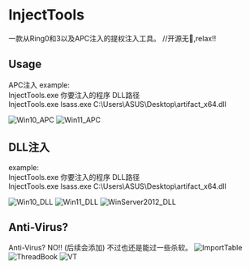 # InjectTools

一款从Ring0和3以及APC注入的提权注入工具。 //开源无🐎,relax!!

## Usage

APC注入 
example:  
InjectTools.exe 你要注入的程序 DLL路径  
InjectTools.exe lsass.exe C:\Users\ASUS\Desktop\artifact_x64.dll

![Win10_APC](https://github.com/whoami-juruo/InjectTools/raw/main/Win10_APC.png)
![Win11_APC](https://github.com/whoami-juruo/InjectTools/raw/main/Win11_APC.png)

## DLL注入 

example:  
InjectTools.exe 你要注入的程序 DLL路径  
InjectTools.exe lsass.exe C:\Users\ASUS\Desktop\artifact_x64.dll

![Win10_DLL](https://github.com/whoami-juruo/InjectTools/raw/main/Win10_DLL.png)
![Win11_DLL](https://github.com/whoami-juruo/InjectTools/raw/main/Win11_DLL.png)
![WinServer2012_DLL](https://github.com/whoami-juruo/InjectTools/raw/main/WinServer2012.png)

## Anti-Virus?

Anti-Virus? NO!! (后续会添加)  不过也还是能过一些杀软。
![ImportTable](https://github.com/whoami-juruo/InjectTools/raw/main/ImportTable.png)
![ThreadBook](https://github.com/whoami-juruo/InjectTools/raw/main/ThreadBook.png)
![VT](https://github.com/whoami-juruo/InjectTools/raw/main/VT.png)
